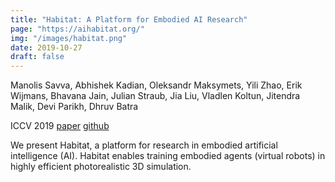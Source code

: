 ```yaml
---
title: "Habitat: A Platform for Embodied AI Research"
page: "https://aihabitat.org/"
img: "/images/habitat.png"
date: 2019-10-27
draft: false
---
```

Manolis Savva, Abhishek Kadian, Oleksandr Maksymets, Yili Zhao, Erik Wijmans, Bhavana Jain, Julian Straub, Jia Liu, Vladlen Koltun, Jitendra Malik, Devi Parikh, Dhruv Batra

ICCV 2019
[paper](http://openaccess.thecvf.com/content_ICCV_2019/papers/Savva_Habitat_A_Platform_for_Embodied_AI_Research_ICCV_2019_paper.pdf)
[github](https://github.com/facebookresearch/habitat-sim)

We present Habitat, a platform for research in embodied artificial intelligence (AI). Habitat enables training embodied agents (virtual robots) in highly efficient photorealistic 3D simulation.
